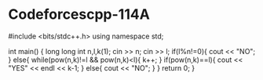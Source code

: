 # Codeforcescpp-114A
#include <bits/stdc++.h>
using namespace std;

int main() {
	long long int n,l,k(1);
  cin >> n;
  cin >> l;
  if(l%n!=0){
    cout << "NO";
  }
  else{
    while(pow(n,k)!=l && pow(n,k)<l){
    k++;
    }
    if(pow(n,k)==l){
      cout << "YES" << endl << k-1;
    }
    else{
      cout << "NO";
    }
  }
	return 0;
}
